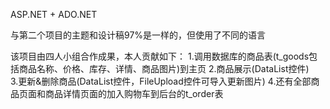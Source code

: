ASP.NET + ADO.NET

与第二个项目的主题和设计稿97%是一样的，但使用了不同的语言

该项目由四人小组合作成果，本人贡献如下：
1.调用数据库的商品表(t_goods包括商品名称、价格、库存、详情、商品图片)到主页
2.商品展示(DataList控件)        
3.更新&删除商品(DataList控件，FileUpload控件可导入更新图片)
4.还有全部商品页面和商品详情页面的加入购物车到后台的t_order表
